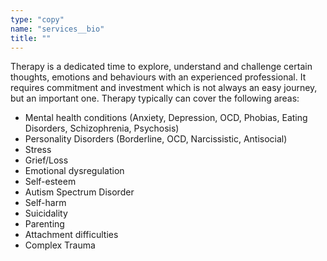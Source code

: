 ```yaml
---
type: "copy"
name: "services__bio"
title: ""
---
```


Therapy is a dedicated time to explore, understand and challenge certain thoughts, emotions and behaviours with an experienced professional. It requires commitment and investment which is not always an easy journey, but an important one. Therapy typically can cover the following areas:

- Mental health conditions (Anxiety, Depression, OCD, Phobias, Eating Disorders, Schizophrenia, Psychosis)
- Personality Disorders (Borderline, OCD, Narcissistic, Antisocial)
- Stress
- Grief/Loss
- Emotional dysregulation
- Self-esteem
- Autism Spectrum Disorder
- Self-harm
- Suicidality
- Parenting
- Attachment difficulties
- Complex Trauma
